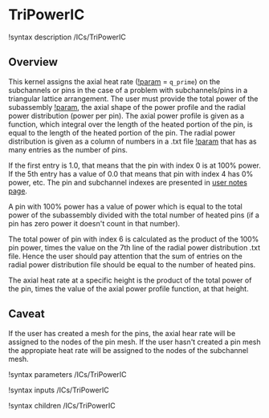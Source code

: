 # TriPowerIC

!syntax description /ICs/TriPowerIC

## Overview

<!-- -->

This kernel assigns the axial heat rate ([!param](/ICs/TriPowerIC/variable) = `q_prime`) on the subchannels or pins in the case of a problem with subchannels/pins in a
triangular lattice arrangement. The user must provide the total power of the subassembly [!param](/ICs/TriPowerIC/power), the axial shape of the power profile and the radial
power distribution (power per pin). The axial power profile is given as a function, which integral over the length of the heated portion of the pin, is equal
to the length of the heated portion of the pin. The radial power distribution is given as a column of numbers in a .txt file [!param](/ICs/TriPowerIC/filename) that has as many entries as the number of pins.

If the first entry is 1.0, that means that the pin with index 0 is at 100% power. If the 5th entry has a value of 0.0 that means that pin with index 4 has 0% power, etc.
The pin and subchannel indexes are presented in [user notes page](user_notes.md).

A pin with 100% power has a value of power which is equal to the total power of the subassembly divided with the total number of heated pins (if a pin has zero power it doesn't count in that number).

The total power of pin with index 6 is calculated as the product of the 100% pin power, times the value on the 7th line of the radial power distribution .txt file. Hence the user
should pay attention that the sum of entries on the radial power distribution file should be equal to the number of heated pins.

The axial heat rate at a specific height is the product of the total power of the pin, times the value of the axial power profile function, at that height.

## Caveat

<!-- -->

If the user has created a mesh for the pins, the axial hear rate will be assigned to the nodes of the pin mesh. If the user hasn't created a pin mesh the appropiate heat rate will be assigned to
the nodes of the subchannel mesh.

!syntax parameters /ICs/TriPowerIC

!syntax inputs /ICs/TriPowerIC

!syntax children /ICs/TriPowerIC
